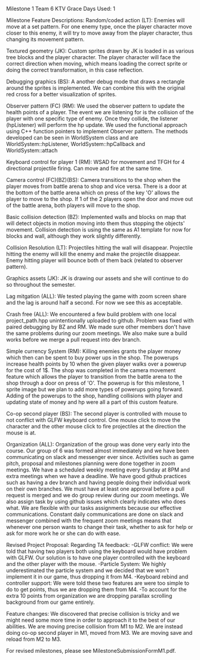Milestone 1 Team 6 KTV
Grace Days Used: 1

Milestone Feature Descriptions:
Random/coded action (LT): Enemies will move at a set pattern. For one enemy type, once the player character move closer to this enemy, it 
will try to move away from the player character, thus changing its movement pattern.

Textured geometry (JK): Custom sprites drawn by JK is loaded in as various tree blocks and the player character. The player character will
face the correct direction when moving, which means loading the correct sprite or doing the correct transformation, in this case reflection.

Debugging graphics (BS): A another debug mode that draws a rectangle around the sprites is implemented. We can combine this with the original
red cross for a better visualization of sprites.

Observer pattern (FC) (RM): We used the observer pattern to update the health points of a player. The event we are listening for is the collision of the player 
with one specific type of enemy. Once they collide, the listener (hpListener) will perform the hp update. We used the functional approach using C++ function pointers to implement 
Observer pattern. The methods developed can be seen in WorldSystem class and are WorldSystem::hpListener, WorldSystem::hpCallback and WorldSystem::attach

Keyboard control for player 1 (RM): WSAD for movement and TFGH for 4 directional projectile firing. Can move and fire at the same time.        

Camera control (FC)(BZ)(BS): Camera transitions to the shop when the player moves from battle arena to shop and vice versa. There is a door at the bottom 
of the battle arena which on press of the key 'O' allows the player to move to the shop. If 1 of the 2 players open the door and move out of the battle arena, 
both players will move to the shop. 

Basic collision detection (BZ): Implemented walls and blocks on map that will detect objects in motion moving into them thus stopping the objects'
movement. Collision detection is using the same as A1 template for now for blocks and wall, although they work slightly differently.

Collision Resolution (LT): Projectiles hitting the wall will disappear. Projectile hitting the enemy will kill the enemy and make the projectile
disappear. Enemy hitting player will bounce both of them back (related to observer pattern).

Graphics assets (JK): JK is drawing our assets and she will continue to do so throughout the semester. 

Lag mitgation (ALL): We tested playing the game with zoom screen share and the lag is around half a second. For now we see this as acceptable.

Crash free (ALL): We encountered a few build problem with one local project_path.hpp unintentionally uploaded to github. Problem was fixed with
paired debugging by BZ and RM. We made sure other members don't have the same problems during our zoom meetings. We also make sure a build works
before we merge a pull request into dev branch.

Simple currency System (RM): Killing enemies grants the player money which then can be spent to buy power ups in the shop. The powerups 
increase health points by 10 when the given player walks over a powerup for the cost of 1$. The shop was completed in the camera movement feature which allows 
the player to transition from the battle arena to the shop through a door on press of 'O'. The powerup is for this milestone, 1 sprite image but we plan to add 
more types of powerups going forward. Adding of the powerups to the shop, handling collisions with player and updating state of money and hp were all a part of this 
custom feature. 

Co-op second player (BS): The second player is controlled with mouse to not conflict with GLFW keyboard control. One mouse click to move the character
and the other mouse click to fire projectiles at the direction the mouse is at.

Organization (ALL): Organization of the group was done very early into the course. Our group of 6 was formed almost immediately and we have been 
communicating on slack and messenger ever since. Activities such as game pitch, proposal and milestones planning were done together in zoom meetings. 
We have a scheduled weekly meeting every Sunday at 8PM and extra meetings when we have a deadline. We have good github practices such as having a dev
branch and having people doing their individual work on their own branches. We must have at least one approval before a pull request is merged and we
do group review during our zoom meetings. We also assign task by using github issues which clearly indicates who does what. We are flexible with our 
tasks assignments because our effective communications. Constant daily communications are done on slack and messenger combined with the frequent zoom
meetings means that whenever one person wants to change their task, whether to ask for help or ask for more work he or she can do with ease.

Revised Project Proposal:
Regarding TA feedback:
-GLFW conflict: We were told that having two players both using the keyboard would have problem with GLFW. Our solution is to have one player controlled
with the keyboard and the other player with the mouse.
-Particle System: We highly underestimated the particle system and we decided that we won't implement it in our game, thus dropping it from M4.
-Keyboard rebind and controller support: We were told these two features are were too simple to do to get points, thus we are dropping them from M4.
-To account for the extra 10 points from organization we are dropping parallax scrolling background from our game entirely.

Feature changes:
We discovered that precise collision is tricky and we might need some more time in order to approach it to the best of our abilities. We are moving precise collision from M1 to M2. We are instead
doing co-op second player in M1, moved from M3. We are moving save and reload from M2 to M3.

For revised milestones, please see MilestoneSubmissionFormM1.pdf.
